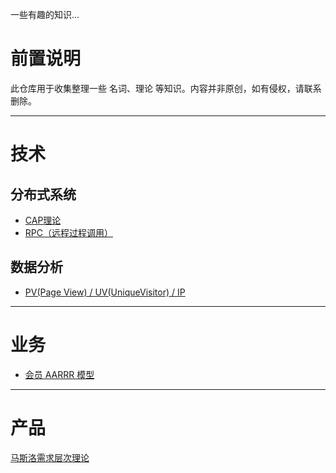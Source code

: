 一些有趣的知识...


# 前置说明

此仓库用于收集整理一些 名词、理论 等知识。内容并非原创，如有侵权，请联系删除。



---

# 技术


## 分布式系统


- [CAP理论]()
- [RPC（远程过程调用）]()


## 数据分析

- [PV(Page View) / UV(UniqueVisitor) / IP]()


---

# 业务


- [会员 AARRR 模型](./biz-member/AARRR模型.md)

---

# 产品

[马斯洛需求层次理论]()


